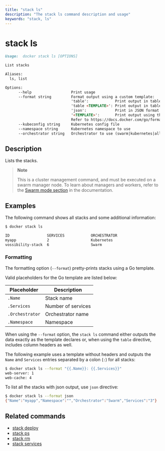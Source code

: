 ```yaml
---
title: "stack ls"
description: "The stack ls command description and usage"
keywords: "stack, ls"
---
```


# stack ls

```markdown
Usage:  docker stack ls [OPTIONS]

List stacks

Aliases:
  ls, list

Options:
      --help                  Print usage
      --format string         Format output using a custom template:
                              'table':            Print output in table format with column headers (default)
                              'table <TEMPLATE>': Print output in table format using the given Go template
                              'json':             Print in JSON format
                              '<TEMPLATE>':       Print output using the given Go template.
                              Refer to https://docs.docker.com/go/formatting/ for more information about formatting output with templates
      --kubeconfig string     Kubernetes config file
      --namespace string      Kubernetes namespace to use
      --orchestrator string   Orchestrator to use (swarm|kubernetes|all)
```

## Description

Lists the stacks.

> **Note**
>
> This is a cluster management command, and must be executed on a swarm
> manager node. To learn about managers and workers, refer to the
> [Swarm mode section](https://docs.docker.com/engine/swarm/) in the
> documentation.

## Examples

The following command shows all stacks and some additional information:

```bash
$ docker stack ls

ID                 SERVICES            ORCHESTRATOR
myapp              2                   Kubernetes
vossibility-stack  6                   Swarm
```

### Formatting

The formatting option (`--format`) pretty-prints stacks using a Go template.

Valid placeholders for the Go template are listed below:

| Placeholder     | Description        |
| --------------- | ------------------ |
| `.Name`         | Stack name         |
| `.Services`     | Number of services |
| `.Orchestrator` | Orchestrator name  |
| `.Namespace`    | Namespace          |

When using the `--format` option, the `stack ls` command either outputs
the data exactly as the template declares or, when using the
`table` directive, includes column headers as well.

The following example uses a template without headers and outputs the
`Name` and `Services` entries separated by a colon (`:`) for all stacks:

```bash
$ docker stack ls --format "{{.Name}}: {{.Services}}"
web-server: 1
web-cache: 4
```

To list all the stacks with json output, use `json` directive:
```bash
$ docker stack ls --format json
{"Name":"myapp","Namespace":"","Orchestrator":"Swarm","Services":"3"}
```

## Related commands

* [stack deploy](stack_deploy.md)
* [stack ps](stack_ps.md)
* [stack rm](stack_rm.md)
* [stack services](stack_services.md)

